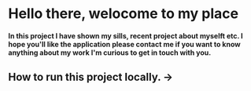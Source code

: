 # Hello there, welocome to my place

#### In this project I have shown my sills, recent project about myselft etc. I hope you'll like the application please contact me if you want to know anything about my work I'm curious to get in touch with you. 

## How to run this project locally. ->

